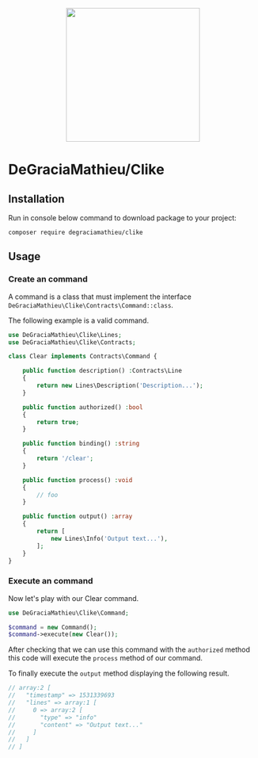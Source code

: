 <p align="center">
<img src="https://i17.servimg.com/u/f17/11/13/61/32/clike10.png" width="270">
</p>

# DeGraciaMathieu/Clike

## Installation
 
Run in console below command to download package to your project:

```
composer require degraciamathieu/clike
```

## Usage

### Create an command

A command is a class that must implement the interface ```DeGraciaMathieu\Clike\Contracts\Command::class```.

The following example is a valid command.

```php
use DeGraciaMathieu\Clike\Lines;
use DeGraciaMathieu\Clike\Contracts;

class Clear implements Contracts\Command {

    public function description() :Contracts\Line
    {
        return new Lines\Description('Description...');
    }

    public function authorized() :bool
    {
        return true;
    }

    public function binding() :string
    {
        return '/clear';
    }

    public function process() :void
    {
        // foo
    }

    public function output() :array
    {
        return [
            new Lines\Info('Output text...'),
        ];
    }
}
```

### Execute an command

Now let's play with our Clear command.

```php
use DeGraciaMathieu\Clike\Command;

$command = new Command();
$command->execute(new Clear());
```

After checking that we can use this command with the ```authorized``` method this code will execute the ```process``` method of our command.

To finally execute the ```output``` method displaying the following result.

```php
// array:2 [
//   "timestamp" => 1531339693
//   "lines" => array:1 [
//     0 => array:2 [
//       "type" => "info"
//       "content" => "Output text..."
//     ]
//   ]
// ]
```
